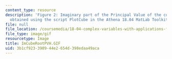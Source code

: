 ```yaml
---
content_type: resource
description: 'Figure 2: Imaginary part of the Principal Value of the cube root. Picture
  obtained using the script PlotCube in the Athena 18.04 MatLab Toolkit.'
file: null
file_location: /coursemedia/18-04-complex-variables-with-applications-fall-1999/3b1cf923398944e2654d398edaa49aca_ImCubeRootPVH.GIF
file_type: image/gif
resourcetype: Image
title: ImCubeRootPVH.GIF
uid: 3b1cf923-3989-44e2-654d-398edaa49aca
---
```

